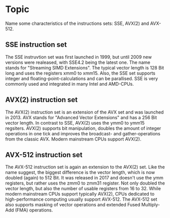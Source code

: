 # Topic

Name some characteristics of the instructions sets: SSE,
AVX(2) and AVX-512.

## SSE instruction set

The SSE instruvtion set was first launched in 1999, but until 2009 new versions were realeased, with SSE4.2 being the latest one. 
The name stands for "Streaming SIMD Extensions".
The typical vector length is 128 Bit long and uses the registers xmm0 to xmm15.
Also, the SSE set supports integer and floating-point-calculations and can be parallised.
SSE is very commonly used and integrated in many Intel and AMD-CPUs.

## AVX(2) instruction set

The AVX(2) instruction set is an extension of the AVX set and was launched in 2013. 
AVX stands for "Advanced Vector Extensions" and has a 256 Bit vector length. 
In contrast to SSE, AVX(2) uses the ymm0 to ymm15 regsiters.
AVX(2) supports bit manipulation, doubles the amount of integer operations in one tick and improves the broadcast- and gather-operations from the classic AVX.
Modern mainstream CPUs support AVX(2).

## AVX-512 instruction set

The AVX-512 instruction set is again an extension to the AVX(2) set.
Like the name suggest, the biggest difference is the vector length, which is now doubled (again) to 512 Bit.
It was released in 2017 and doesn't use the ymm registers, but rather uses the zmm0 to zmm31 register.
Not only doubled the vector length, but also the number of usable registers from 16 to 32.
While modern mainstream CPUs support typically AVX(2), CPUs dedicated to high-performance computing usually support AVX-512.
The AVX-512 set also supports masking of vector operations and extended Fused Multiply-Add (FMA) operations.